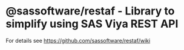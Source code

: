 # @sassoftware/restaf - Library to simplify using SAS Viya REST API

For details see <https://github.com/sassoftware/restaf/wiki>